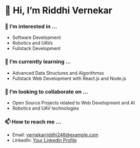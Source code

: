 # 👋 Hi, I’m Riddhi Vernekar

### 👀 I’m interested in ...
- Software Development
- Robotics and UAVs
- Fullstack Development

### 🌱 I’m currently learning ...
- Advanced Data Structures and Algorithmss
- Fullstack Web Development with React.js and Node.js

### 💞️ I’m looking to collaborate on ...
- Open Source Projects related to Web Development and AI
- Robotics and UAV technologies

### 📫 How to reach me ...
- Email: vernekarriddhi246@example.com
- LinkedIn: [Your LinkedIn Profile]([https://www.linkedin.com/in/ridhi1703](https://www.linkedin.com/in/riddhi-vernekar-b227a8237))
